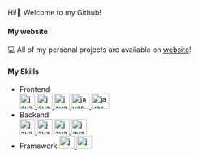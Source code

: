 Hi!👋 Welcome to my Github!

#### My website

💻 All of my personal projects are available on [website](https://anigalhub.github.io)!

#### My Skills


- Frontend  
<a href='https://developer.mozilla.org/en-US/docs/Web/JavaScript'><img src="https://coderoll.net/templates/coderoll_new/images/cats/js.png" alt="javascript" width="30" height="30"/> </a>
<a href='https://www.w3.org/html/'><img src="https://cdn-icons-png.flaticon.com/512/732/732212.png" alt="javascript" width="30" height="30"/> </a>
<a href='https://www.w3schools.com/css/'><img src="https://camo.githubusercontent.com/119b29ca4b9d31cf3969a94eb57fcfbbea0879b493c09c89dc6d4b7fb9e0dc37/68747470733a2f2f63646e2e776f726c64766563746f726c6f676f2e636f6d2f6c6f676f732f6373732d332e737667" alt="javascript" width="30" height="30"/> </a>
<a href='https://getbootstrap.com/'><img src="https://upload.wikimedia.org/wikipedia/commons/thumb/b/b2/Bootstrap_logo.svg/800px-Bootstrap_logo.svg.png" alt="javascript" width="35" height="30"/> </a>
<a href='https://sass-lang.com/'><img src="https://upload.wikimedia.org/wikipedia/commons/thumb/9/96/Sass_Logo_Color.svg/1200px-Sass_Logo_Color.svg.png" alt="javascript" width="35" height="30"/> </a>
- Backend  
<a href='https://www.typescriptlang.org/'><img src="https://upload.wikimedia.org/wikipedia/commons/thumb/4/4c/Typescript_logo_2020.svg/512px-Typescript_logo_2020.svg.png" alt="javascript" width="30" height="30"/> </a>
<a href='https://www.postgresql.org/'><img src="https://blog.skillfactory.ru/wp-content/uploads/2022/04/postgresql_elephant.svg-5325977.png" alt="javascript" width="30" height="30"/></a>
<a href='https://nodejs.org/en/'><img src="https://web-creator.ru/uploads/Page/22/nodejs.svg" alt="javascript" width="30" height="30"/> </a>
<a href='https://expressjs.com/'><img src="https://itproger.com/intensive/img/express.png" alt="javascript" width="30" height="30"/> </a>
- Framework 
<a href='https://vuejs.org/'><img src="https://upload.wikimedia.org/wikipedia/commons/thumb/9/95/Vue.js_Logo_2.svg/1200px-Vue.js_Logo_2.svg.png" alt="javascript" width="30" height="25"/> </a>
<a href='https://nuxtjs.org/'><img src="https://seeklogo.com/images/N/nuxt-logo-5EF50E1ABD-seeklogo.com.png" alt="javascript" width="30" height="25"/> </a>




